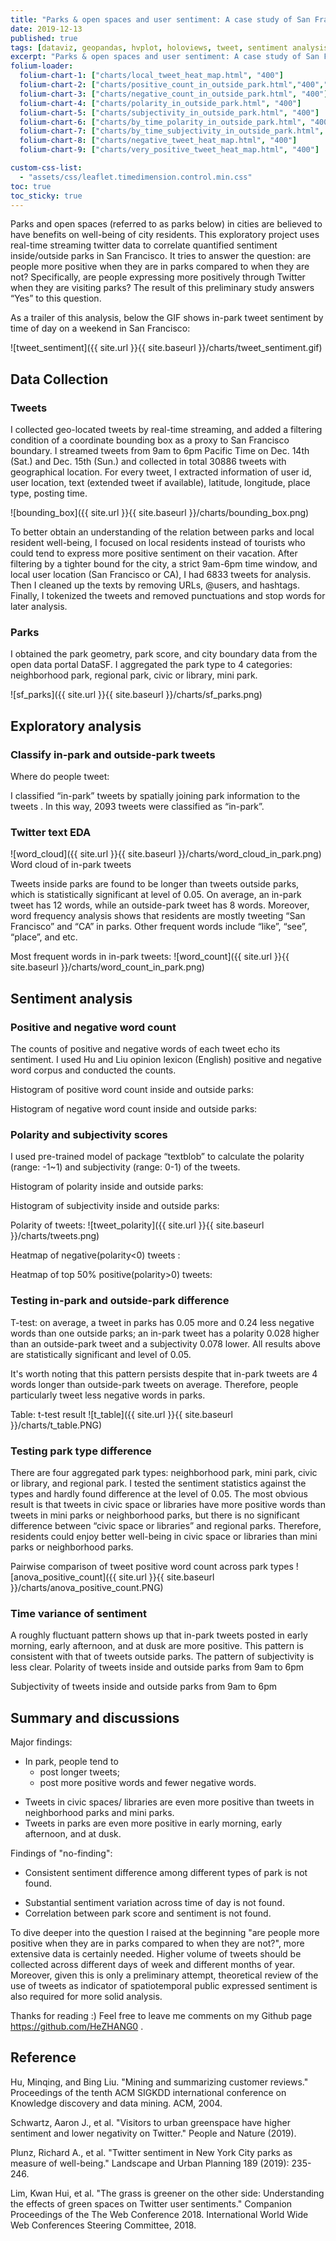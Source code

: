 ```yaml
---
title: "Parks & open spaces and user sentiment: A case study of San Francisco using Twitter data"
date: 2019-12-13
published: true
tags: [dataviz, geopandas, hvplot, holoviews, tweet, sentiment analysis, park, San Francisco]
excerpt: "Parks & open spaces and user sentiment: A case study of San Francisco using Twitter data"
folium-loader:
  folium-chart-1: ["charts/local_tweet_heat_map.html", "400"]
  folium-chart-2: ["charts/positive_count_in_outside_park.html","400","300"]
  folium-chart-3: ["charts/negative_count_in_outside_park.html", "400"]
  folium-chart-4: ["charts/polarity_in_outside_park.html", "400"]
  folium-chart-5: ["charts/subjectivity_in_outside_park.html", "400"]
  folium-chart-6: ["charts/by_time_polarity_in_outside_park.html", "400"]
  folium-chart-7: ["charts/by_time_subjectivity_in_outside_park.html", "400"]
  folium-chart-8: ["charts/negative_tweet_heat_map.html", "400"]
  folium-chart-9: ["charts/very_positive_tweet_heat_map.html", "400"]

custom-css-list:
  - "assets/css/leaflet.timedimension.control.min.css"
toc: true
toc_sticky: true
---
```


Parks and open spaces (referred to as parks below) in cities are believed to have benefits on well-being of city residents. This exploratory project uses real-time streaming twitter data to correlate quantified sentiment inside/outside parks in San Francisco. It tries to answer the question: are people more positive when they are in parks compared to when they are not? Specifically, are people expressing more positively through Twitter when they are visiting parks? The result of this preliminary study answers “Yes” to this question. 

As a trailer of this analysis, below the GIF shows in-park tweet sentiment by time of day on a weekend in San Francisco:

![tweet_sentiment]({{ site.url }}{{ site.baseurl }}/charts/tweet_sentiment.gif)

## Data Collection
### Tweets
I collected geo-located tweets by real-time streaming, and added a filtering condition of a coordinate bounding box as a proxy to San Francisco boundary. I streamed tweets from 9am to 6pm Pacific Time on Dec. 14th (Sat.) and Dec. 15th (Sun.) and collected in total 30886 tweets with geographical location. For every tweet, I extracted information of user id, user location, text (extended tweet if available), latitude, longitude, place type, posting time. 

![bounding_box]({{ site.url }}{{ site.baseurl }}/charts/bounding_box.png)

To better obtain an understanding of the relation between parks and local resident well-being, I focused on local residents instead of tourists who could tend to express more positive sentiment on their vacation. After filtering by a tighter bound for the city, a strict 9am-6pm time window, and local user location (San Francisco or CA), I had 6833 tweets for analysis. Then I cleaned up the texts by removing URLs, @users, and hashtags. Finally, I tokenized the tweets and removed punctuations and stop words for later analysis.

### Parks
I obtained the park geometry, park score, and city boundary data from the open data portal DataSF. I aggregated the park type to 4 categories: neighborhood park, regional park, civic or library, mini park. 

![sf_parks]({{ site.url }}{{ site.baseurl }}/charts/sf_parks.png)

## Exploratory analysis

### Classify in-park and outside-park tweets
Where do people tweet:
<div id="folium-chart-1"></div>
I classified “in-park” tweets by spatially joining park information to the tweets . In this way, 2093 tweets were classified as “in-park”.

### Twitter text EDA

![word_cloud]({{ site.url }}{{ site.baseurl }}/charts/word_cloud_in_park.png)
Word cloud of in-park tweets

Tweets inside parks are found to be longer than tweets outside parks, which is statistically significant at level of 0.05. On average, an in-park tweet has 12 words, while an outside-park tweet has 8 words. Moreover, word frequency analysis shows that residents are mostly tweeting “San Francisco” and “CA” in parks. Other frequent words include “like”, “see”, “place”, and etc. 

Most frequent words in in-park tweets:
![word_count]({{ site.url }}{{ site.baseurl }}/charts/word_count_in_park.png)

## Sentiment analysis

### Positive and negative word count
The counts of positive and negative words of each tweet echo its sentiment. I used Hu and Liu opinion lexicon (English)  positive and negative word corpus and conducted the counts.

Histogram of positive word count inside and outside parks:
<div id="folium-chart-2"></div>

Histogram of negative word count inside and outside parks:
<div id="folium-chart-3"></div>

### Polarity and subjectivity scores
I used pre-trained model of package “textblob” to calculate the polarity (range: -1~1) and subjectivity (range: 0-1) of the tweets.

Histogram of polarity inside and outside parks:
<div id="folium-chart-4"></div>

Histogram of subjectivity inside and outside parks:
<div id="folium-chart-5"></div>

Polarity of tweets:
![tweet_polarity]({{ site.url }}{{ site.baseurl }}/charts/tweets.png)

Heatmap of negative(polarity<0) tweets :
<div id="folium-chart-8"></div>

Heatmap of top 50% positive(polarity>0) tweets:
<div id="folium-chart-9"></div>

### Testing in-park and outside-park difference
T-test: on average, a tweet in parks has 0.05 more and 0.24 less negative words than one outside parks; an in-park tweet has a polarity 0.028 higher than an outside-park tweet and a subjectivity 0.078 lower. All results above are statistically significant and level of 0.05.

It's worth noting that this pattern persists despite that in-park tweets are 4 words longer than outside-park tweets on average. Therefore, people particularly tweet less negative words in parks.

Table: t-test result
![t_table]({{ site.url }}{{ site.baseurl }}/charts/t_table.PNG)

### Testing park type difference
There are four aggregated park types: neighborhood park, mini park, civic or library, and regional park. I tested the sentiment statistics against the types and hardly found difference at the level of 0.05. The most obvious result is that tweets in civic space or libraries have more positive words than tweets in mini parks or neighborhood parks, but there is no significant difference between “civic space or libraries” and regional parks. Therefore, residents could enjoy better well-being in civic space or libraries than mini parks or neighborhood parks. 

Pairwise comparison of tweet positive word count across park types
![anova_positive_count]({{ site.url }}{{ site.baseurl }}/charts/anova_positive_count.PNG)

### Time variance of sentiment
A roughly fluctuant pattern shows up that in-park tweets posted in early morning, early afternoon, and at dusk are more positive. This pattern is consistent with that of tweets outside parks. The pattern of subjectivity is less clear. 
Polarity of tweets inside and outside parks from 9am to 6pm
<div id="folium-chart-6"></div>

Subjectivity of tweets inside and outside parks from 9am to 6pm
<div id="folium-chart-7"></div>

## Summary and discussions
Major findings: 
* In park, people tend to
  - post longer tweets;
  - post more positive words and fewer negative words.
- Tweets in civic spaces/ libraries are even more positive than tweets in neighborhood parks and mini parks.
- Tweets in parks are even more positive in early morning, early afternoon, and at dusk.

Findings of "no-finding": 
* Consistent sentiment difference among different types of park is not found.
- Substantial sentiment variation across time of day is not found.
- Correlation between park score and sentiment is not found.

To dive deeper into the question I raised at the beginning "are people more positive when they are in parks compared to when they are not?", more extensive data is certainly needed. Higher volume of tweets should be collected across different days of week and different months of year. Moreover, given this is only a preliminary attempt, theoretical review of the use of tweets as indicator of spatiotemporal public expressed sentiment is also required for more solid analysis.

Thanks for reading :) Feel free to leave me comments on my Github page https://github.com/HeZHANG0 . 



## Reference
Hu, Minqing, and Bing Liu. "Mining and summarizing customer reviews." Proceedings of the tenth ACM SIGKDD international conference on Knowledge discovery and data mining. ACM, 2004.

Schwartz, Aaron J., et al. "Visitors to urban greenspace have higher sentiment and lower negativity on Twitter." People and Nature (2019).

Plunz, Richard A., et al. "Twitter sentiment in New York City parks as measure of well-being." Landscape and Urban Planning 189 (2019): 235-246.

Lim, Kwan Hui, et al. "The grass is greener on the other side: Understanding the effects of green spaces on Twitter user sentiments." Companion Proceedings of the The Web Conference 2018. International World Wide Web Conferences Steering Committee, 2018.

